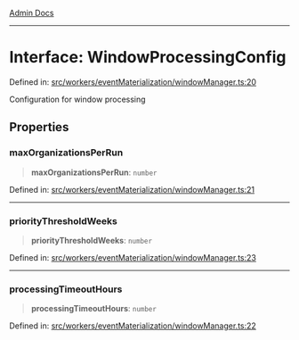 [Admin Docs](/)

***

# Interface: WindowProcessingConfig

Defined in: [src/workers/eventMaterialization/windowManager.ts:20](https://github.com/gautam-divyanshu/talawa-api/blob/de42235531e11387f0ad0479547630845dbc8b37/src/workers/eventMaterialization/windowManager.ts#L20)

Configuration for window processing

## Properties

### maxOrganizationsPerRun

> **maxOrganizationsPerRun**: `number`

Defined in: [src/workers/eventMaterialization/windowManager.ts:21](https://github.com/gautam-divyanshu/talawa-api/blob/de42235531e11387f0ad0479547630845dbc8b37/src/workers/eventMaterialization/windowManager.ts#L21)

***

### priorityThresholdWeeks

> **priorityThresholdWeeks**: `number`

Defined in: [src/workers/eventMaterialization/windowManager.ts:23](https://github.com/gautam-divyanshu/talawa-api/blob/de42235531e11387f0ad0479547630845dbc8b37/src/workers/eventMaterialization/windowManager.ts#L23)

***

### processingTimeoutHours

> **processingTimeoutHours**: `number`

Defined in: [src/workers/eventMaterialization/windowManager.ts:22](https://github.com/gautam-divyanshu/talawa-api/blob/de42235531e11387f0ad0479547630845dbc8b37/src/workers/eventMaterialization/windowManager.ts#L22)
